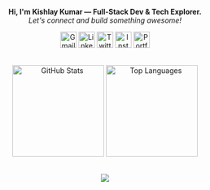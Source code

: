 <p align="center">
  <b>Hi, I'm Kishlay Kumar — Full-Stack Dev & Tech Explorer.</b><br>
  <em>Let's connect and build something awesome!</em>
</p>

<p align="center">
  <a href="mailto:kkishlay502@gmail.com" title="Email"><img src="https://img.icons8.com/fluency/48/gmail-new.png" width="32" alt="Gmail"/></a>
  <a href="https://linkedin.com/in/kishlaykumar1" title="LinkedIn"><img src="https://img.icons8.com/color/48/linkedin.png" width="32" alt="LinkedIn"/></a>
  <a href="https://twitter.com/kishlay_012" title="Twitter"><img src="https://img.icons8.com/color/48/twitter--v1.png" width="32" alt="Twitter"/></a>
  <a href="https://instagram.com/kishlay_012" title="Instagram"><img src="https://img.icons8.com/color/48/instagram-new.png" width="32" alt="Instagram"/></a>
  <a href="https://kishlaykumar.onrender.com" title="Portfolio"><img src="https://img.icons8.com/ios-filled/50/domain.png" width="32" alt="Portfolio"/></a>
</p>

<br>

<div align="center">
  <img 
    src="https://github-readme-stats.vercel.app/api?username=innovatewithkishlay&show_icons=true&count_private=true&include_all_commits=true&theme=radical&hide_border=true" 
    height="180" 
    alt="GitHub Stats" 
  />
  <img 
    src="https://github-readme-stats.vercel.app/api/top-langs/?username=innovatewithkishlay&layout=compact&langs_count=8&theme=radical&hide_border=true&hide=html,css" 
    height="180" 
    alt="Top Languages" 
  />
</div>

<br>

<p align="center">
  <img src="https://capsule-render.vercel.app/api?type=waving&color=gradient&height=100&section=footer"/>
</p>
